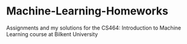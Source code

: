 # Machine-Learning-Homeworks
Assignments and my solutions for the CS464: Introduction to Machine Learning course at Bilkent University
